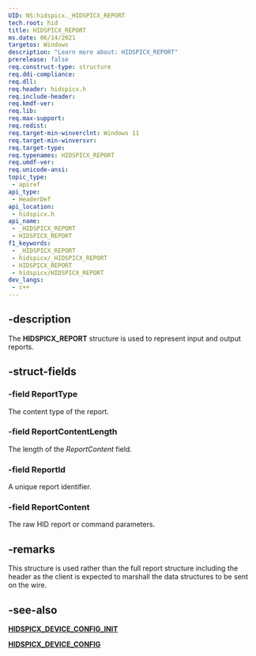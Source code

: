 ```yaml
---
UID: NS:hidspicx._HIDSPICX_REPORT
tech.root: hid
title: HIDSPICX_REPORT
ms.date: 06/14/2021
targetos: Windows
description: "Learn more about: HIDSPICX_REPORT"
prerelease: false
req.construct-type: structure
req.ddi-compliance: 
req.dll: 
req.header: hidspicx.h
req.include-header: 
req.kmdf-ver: 
req.lib: 
req.max-support: 
req.redist: 
req.target-min-winverclnt: Windows 11
req.target-min-winversvr: 
req.target-type: 
req.typenames: HIDSPICX_REPORT
req.umdf-ver: 
req.unicode-ansi: 
topic_type:
 - apiref
api_type:
 - HeaderDef
api_location:
 - hidspicx.h
api_name:
 - _HIDSPICX_REPORT
 - HIDSPICX_REPORT
f1_keywords:
 - _HIDSPICX_REPORT
 - hidspicx/_HIDSPICX_REPORT
 - HIDSPICX_REPORT
 - hidspicx/HIDSPICX_REPORT
dev_langs:
 - c++
---
```


## -description

The **HIDSPICX_REPORT** structure is used to represent input and output reports.

## -struct-fields

### -field ReportType

The content type of the report.

### -field ReportContentLength

The length of the *ReportContent* field.

### -field ReportId

A unique report identifier.

### -field ReportContent

The raw HID report or command parameters.

## -remarks

This structure is used rather than the full report structure including the header as the client is expected to marshall the data structures to be sent on the wire.

## -see-also

[**HIDSPICX_DEVICE_CONFIG_INIT**](nf-hidspicx-hidspicx_device_config_init.md)

[**HIDSPICX_DEVICE_CONFIG**](ns-hidspicx-hidspicx_device_config.md)
